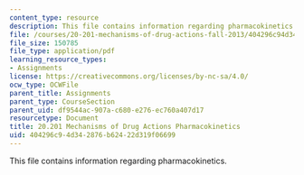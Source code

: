```yaml
---
content_type: resource
description: This file contains information regarding pharmacokinetics.
file: /courses/20-201-mechanisms-of-drug-actions-fall-2013/404296c94d342876b62422d319f06699_MIT20_201F13_Pharmcokinetis.pdf
file_size: 150785
file_type: application/pdf
learning_resource_types:
- Assignments
license: https://creativecommons.org/licenses/by-nc-sa/4.0/
ocw_type: OCWFile
parent_title: Assignments
parent_type: CourseSection
parent_uid: df9544ac-907a-c680-e276-ec760a407d17
resourcetype: Document
title: 20.201 Mechanisms of Drug Actions Pharmacokinetics
uid: 404296c9-4d34-2876-b624-22d319f06699
---
```

This file contains information regarding pharmacokinetics.